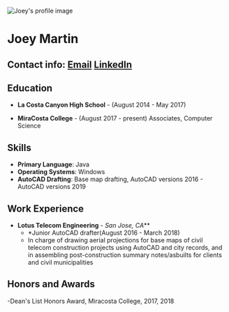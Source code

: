 ![Joey's profile image](me.jpg)  
# Joey Martin 
## Contact info: [Email](mailto:joey.martin470@gmail.com) [LinkedIn](https://www.linkedin.com/in/joey-martin-825ab913b/)

## Education 
  - **La Costa Canyon High School** - (August 2014 - May 2017)
  
  - **MiraCosta College** - (August 2017 - present) 
  Associates, Computer Science 
  
## Skills 
- **Primary Language**: Java 
- **Operating Systems**: Windows 
- **AutoCAD Drafting**: Base map drafting, AutoCAD versions 2016 - AutoCAD versions 2019


## Work Experience
- **Lotus Telecom Engineering** - *San Jose, CA*** 
    - *Junior AutoCAD drafter(August 2016 - March 2018) 
    - In charge of drawing aerial projections for base maps of civil telecom construction projects 
      using AutoCAD and city records,  and in assembling post-construction summary notes/asbuilts for 
      clients and civil municipalities


## Honors and Awards 
-Dean's List Honors Award, Miracosta College, 2017, 2018

